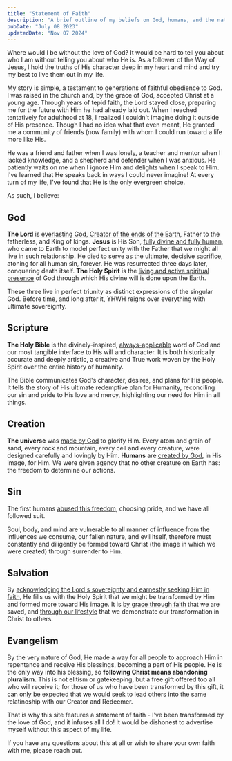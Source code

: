 ```yaml
---
title: "Statement of Faith"
description: "A brief outline of my beliefs on God, humans, and the nature of reality"
pubDate: "July 08 2023"
updatedDate: "Nov 07 2024"
---
```


Where would I be without the love of God?
It would be hard to tell you about who I am without telling you about who He is.
As a follower of the Way of Jesus, I hold the truths of His character deep in my heart and mind and try my best to live them out in my life.

My story is simple, a testament to generations of faithful obedience to God.
I was raised in the church and, by the grace of God, accepted Christ at a young age.
Through years of tepid faith, the Lord stayed close, preparing me for the future with Him he had already laid out.
When I reached tentatively for adulthood at 18, I realized I couldn't imagine doing it outside of His presence.
Though I had no idea what that even meant, He granted me a community of friends (now family) with whom I could run toward a life more like His.

He was a friend and father when I was lonely, a teacher and mentor when I lacked knowledge, and a shepherd and defender when I was anxious.
He patiently waits on me when I ignore Him and delights when I speak to Him.
I've learned that He speaks back in ways I could never imagine!
At every turn of my life, I've found that He is the only evergreen choice.

As such, I believe:

## God

**The Lord** is 
[everlasting God, Creator of the ends of the Earth](https://www.biblegateway.com/passage/?search=Isaiah%2040:28&version=ESV),
Father to the fatherless, and King of kings.
**Jesus** is His Son,
[fully divine and fully human](https://www.biblegateway.com/passage/?search=Colossians%201:15-20&version=ESV),
who came to Earth to model perfect unity with the Father that we might all live in such relationship.
He died to serve as the ultimate, decisive sacrifice, atoning for all human sin, forever.
He was resurrected three days later, conquering death itself.
**The Holy Spirit** is the
[living and active spiritual presence](https://www.biblegateway.com/passage/?search=John%2014:15-31&version=ESV)
of God through which His divine will is done upon the Earth.

These three live in perfect triunity as distinct expressions of the singular God.
Before time, and long after it, YHWH reigns over everything with ultimate sovereignty.

## Scripture

**The Holy Bible** is the divinely-inspired,
[always-applicable](https://www.biblegateway.com/passage/?search=2%20Timothy%203:16&version=ESV)
word of God and our most tangible interface to His will and character.
It is both historically accurate and deeply artistic, a creative and True work woven by the Holy Spirit over the entire history of humanity.

The Bible communicates God's character, desires, and plans for His people.
It tells the story of His ultimate redemptive plan for Humanity, reconciling our sin and pride to His love and mercy, highlighting our need for Him in all things.

## Creation

**The universe** was
[made by God](https://www.biblegateway.com/passage/?search=Genesis%201&version=ESV)
to glorify Him.
Every atom and grain of sand, every rock and mountain, every cell and every creature, were designed carefully and lovingly by Him.
**Humans** are
[created by God](https://www.biblegateway.com/passage/?search=Genesis%202&version=ESV),
in His image, for Him.
We were given agency that no other creature on Earth has: the freedom to determine our actions.

## Sin

The first humans
[abused this freedom](https://www.biblegateway.com/passage/?search=Genesis%203&version=ESV),
choosing pride, and we have all followed suit.

Soul, body, and mind are vulnerable to all manner of influence from the influences we consume, our fallen nature, and evil itself, therefore must constantly and diligently be formed toward Christ (the image in which we were created) through surrender to Him.

## Salvation

By [acknowledging the Lord's sovereignty and earnestly seeking Him in faith](https://www.biblegateway.com/passage/?search=Romans%2010&version=ESV),
He fills us with the Holy Spirit that we might be transformed by Him and formed more toward His image.
It is [by grace through faith](https://www.biblegateway.com/passage/?search=Ephesians%202&version=ESV)
that we are saved,
and [through our lifestyle](https://www.biblegateway.com/passage/?search=John%2013:35&version=NIV)
that we demonstrate our transformation in Christ to others.

## Evangelism

By the very nature of God, He made a way for all people to approach Him in repentance and receive His blessings, becoming a part of His people.
He is the only way into his blessing, so **following Christ means abandoning pluralism.**
This is not elitism or gatekeeping, but a free gift offered too all who will receive it; for those of us who have been transformed by this gift, it can only be expected that we would seek to lead others into the same relatinoship with our Creator and Redeemer.

That is why this site features a statement of faith - I've been transformed by the love of God, and it infuses all I do!
It would be dishonest to advertise myself without this aspect of my life.

If you have any questions about this at all or wish to share your own faith with me, please reach out.

